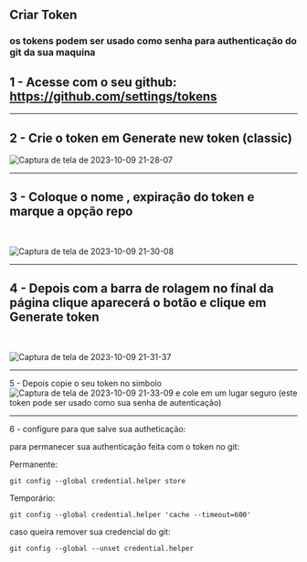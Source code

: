 ## Criar Token 

### os tokens podem ser usado como senha para authenticação do git da sua maquina

## 1 - Acesse com o seu github: https://github.com/settings/tokens 
---
## 2 - Crie o token em <b> Generate new token (classic) </b>

![Captura de tela de 2023-10-09 21-28-07](https://github.com/gladsonsimoes/Git/assets/99969693/b1f81be1-0089-4400-923b-45631556819b)

---
## 3 - Coloque o nome , expiração do token e marque a opção <b> repo </b>
<br>

![Captura de tela de 2023-10-09 21-30-08](https://github.com/gladsonsimoes/Git/assets/99969693/876009d5-ece5-4512-b930-fcc79c3690cc)

---

## 4 - Depois com a barra de rolagem no final da página clique aparecerá o botão e clique em <b> Generate token </b>
<br>

![Captura de tela de 2023-10-09 21-31-37](https://github.com/gladsonsimoes/Git/assets/99969693/2c234202-ca26-4b39-8f14-4c1987096359)

---

5 - Depois copie o seu token no simbolo ![Captura de tela de 2023-10-09 21-33-09](https://github.com/gladsonsimoes/Git/assets/99969693/0710ec10-1945-47f9-a962-16a208b16539)
e cole em um lugar seguro (este token pode ser usado como sua senha de autenticação)

---

6 - configure para que salve sua autheticação:

para permanecer sua authenticação feita com o token no git:

Permanente:
~~~
git config --global credential.helper store
~~~

Temporário:
~~~
git config --global credential.helper 'cache --timeout=600'
~~~


caso queira remover sua credencial do git:
~~~
git config --global --unset credential.helper
~~~
